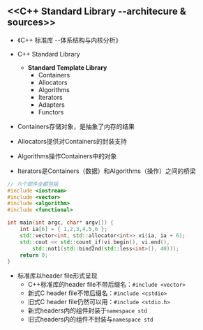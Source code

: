 ## <<C++ Standard Library --architecure & sources>>
* 《C++ 标准库 --体系结构与内核分析》

* C++ Standard Library
    * **Standard Template Library**
        * Containers
        * Allocators
        * Algorithms
        * Iterators
        * Adapters
        * Functors

* Containers存储对象，是抽象了内存的结果
* Allocators提供对Containers的封装支持
* Algorithms操作Containers中的对象
* Iterators是Containers（数据）和Algorithms（操作）之间的桥梁

``` C++
// 六个部件全都包括
#include <iostream>
#include <vector>
#include <algorithm>
#include <functional>

int main(int argc, char* argv[]) {
	int ia[6] = { 1,2,3,4,5,6 };
	std::vector<int, std::allocator<int>> vi(ia, ia + 6);
	std::cout << std::count_if(vi.begin(), vi.end(),
		std::not1(std::bind2nd(std::less<int>(), 40)));
	return 0;
}
```


* 标准库以header file形式呈现
    * C++标准库的header file不带后缀名：`#include <vector>`
    * 新式C header file不带后缀名：`#include <cstdio>`
    * 旧式C header file仍然可以用：`#include <stdio.h>`
    * 新式headers内的组件封装于`namespace std`
    * 旧式headers内的组件不封装与`namespace std`